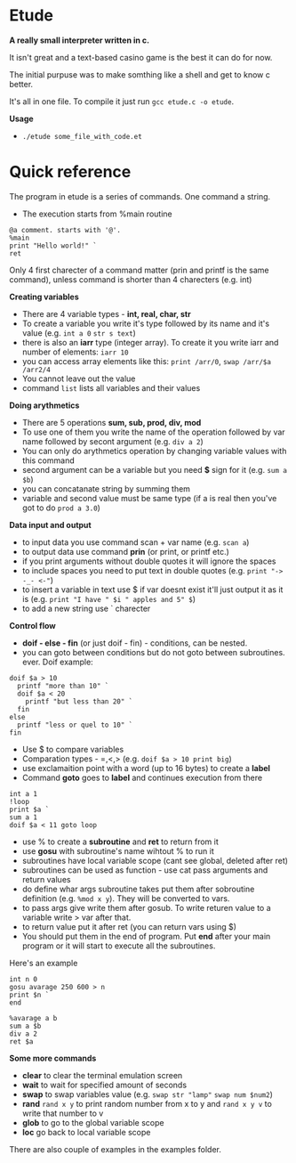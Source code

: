 # Etude
**A really small interpreter written in c.**


It isn't great and a text-based casino game is the best it can do for now.

The initial purpuse was to make somthing like a shell and get to know c better.

It's all in one file. To compile it just run `gcc etude.c -o etude`.

**Usage**
+ `./etude some_file_with_code.et`

# Quick reference
The program in etude is a series of commands. One command a string.
+ The execution starts from %main routine
```
@a comment. starts with '@'.
%main
print "Hello world!" `
ret
```

Only 4 first charecter of a command matter (prin and printf is the same command), unless command is shorter than 4 charecters (e.g. int)

**Creating variables**
+ There are 4 variable types - **int, real, char, str**
+ To create a variable you write it's type followed by its name and it's value (e.g. `int a 0` `str s text`)
+ there is also an **iarr** type (integer array). To create it you write iarr and number of elements: `iarr 10`
+ you can access array elements like this: `print /arr/0`, `swap /arr/$a /arr2/4`
+ You cannot leave out the value
+ command `list` lists all variables and their values

**Doing arythmetics**
+ There are 5 operations **sum, sub, prod, div, mod**
+ To use one of them you write the name of the operation followed by var name followed by secont argument (e.g. `div a 2`)
+ You can only do arythmetics operation by changing variable values with this command
+ second argument can be a variable but you need **$** sign for it (e.g. `sum a $b`)
+ you can concatanate string by summing them
+ variable and second value must be same type (if a is real then you've got to do `prod a 3.0`)

**Data input and output**
+ to input data you use command scan + var name (e.g. `scan a`)
+ to output data use command **prin** (or print, or printf etc.)
+ if you print arguments without double quotes it will ignore the spaces
+ to include spaces you need to put text in double quotes (e.g. `print "-> -_- <-"`)
+ to insert a variable in text use $ if var doesnt exist it'll just output it as it is (e.g. `print "I have " $i " apples and 5" $`)
+ to add a new string use ` charecter 

**Control flow**
+ **doif - else - fin** (or just doif - fin) - conditions, can be nested.
+ you can goto between conditions but do not goto between subroutines. ever.
Doif example:
```
doif $a > 10
  printf "more than 10" `
  doif $a < 20
    printf "but less than 20" `
  fin
else
  printf "less or quel to 10" `
fin
```
+ Use $ to compare variables
+ Comparation types - =,<,> (e.g. `doif $a > 10 print big`)
+ use exclamaition point with a word (up to 16 bytes) to create a **label**
+ Command **goto** goes to **label** and continues execution from there
```
int a 1
!loop
print $a `
sum a 1
doif $a < 11 goto loop
```
+ use % to create a **subroutine** and **ret** to return from it
+ use **gosu** with subroutine's name wihtout % to run it
+ subroutines have local variable scope (cant see global, deleted after ret)
+ subroutines can be used as function - use cat pass arguments and return values
+ do define whar args subroutine takes put them after sobroutine definition (e.g. `%mod x y`). They will be converted to vars.
+ to pass args give write them after gosub. To write returen value to a variable write > var after that.
+ to return value put it after ret (you can return vars using $)
+ You should put them in the end of program. Put **end** after your main program or it will start to execute all the subroutines.

Here's an example
```
int n 0 
gosu avarage 250 600 > n 
print $n `
end

%avarage a b 
sum a $b
div a 2 
ret $a
```

**Some more commands**
+ **clear** to clear the terminal emulation screen
+ **wait** to wait for specified amount of seconds
+ **swap** to swap variables value (e.g. `swap str "lamp"` `swap num $num2`)
+ **rand** `rand x y` to print random number from x to y and `rand x y v` to write that number to v
+ **glob** to go to the global variable scope
+ **loc** go back to local variable scope

There are also couple of examples in the examples folder.
